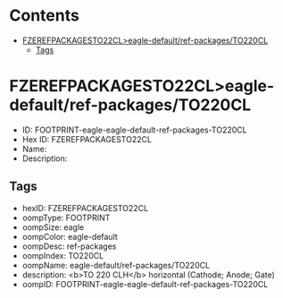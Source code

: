 



Contents
========

* [FZEREFPACKAGESTO22CL>eagle-default/ref-packages/TO220CL](#fzerefpackagesto22cleagle-defaultref-packagesto220cl)
	* [Tags](#tags)

# FZEREFPACKAGESTO22CL>eagle-default/ref-packages/TO220CL

- ID: FOOTPRINT-eagle-eagle-default-ref-packages-TO220CL
- Hex ID: FZEREFPACKAGESTO22CL
- Name: 
- Description: 

## Tags

- hexID: FZEREFPACKAGESTO22CL
- oompType: FOOTPRINT
- oompSize: eagle
- oompColor: eagle-default
- oompDesc: ref-packages
- oompIndex: TO220CL
- oompName: eagle-default/ref-packages/TO220CL
- description: &lt;b&gt;TO 220 CLH&lt;/b&gt; horizontal (Cathode; Anode; Gate)
- oompID: FOOTPRINT-eagle-eagle-default-ref-packages-TO220CL
